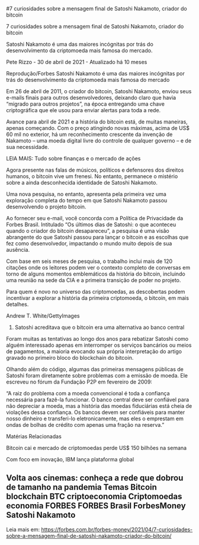 #7 curiosidades sobre a mensagem final de Satoshi Nakamoto, criador do bitcoin

7 curiosidades sobre a mensagem final de Satoshi Nakamoto, criador do bitcoin

Satoshi Nakamoto é uma das maiores incógnitas por trás do desenvolvimento da criptomoeda mais famosa do mercado.

Pete Rizzo -  30 de abril de 2021     - Atualizado há 10 meses

Reprodução/Forbes
Satoshi Nakamoto é uma das maiores incógnitas por trás do desenvolvimento da criptomoeda mais famosa do mercado

Em 26 de abril de 2011, o criador do bitcoin, Satoshi Nakamoto, enviou seus e-mails finais para outros desenvolvedores, deixando claro que havia “migrado para outros projetos”, na época entregando uma chave criptográfica que ele usou para enviar alertas para toda a rede.

Avance para abril de 2021 e a história do bitcoin está, de muitas maneiras, apenas começando. Com o preço atingindo novas máximas, acima de US$ 60 mil no exterior, há um reconhecimento crescente da invenção de Nakamoto – uma moeda digital livre do controle de qualquer governo – e de sua necessidade.

LEIA MAIS: Tudo sobre finanças e o mercado de ações

Agora presente nas falas de músicos, políticos e defensores dos direitos humanos, o bitcoin vive um frenesi. No entanto, permanece o mistério sobre a ainda desconhecida identidade de Satoshi Nakamoto.

Uma nova pesquisa, no entanto, apresenta pela primeira vez uma exploração completa do tempo em que Satoshi Nakamoto passou desenvolvendo o projeto bitcoin.

Ao fornecer seu e-mail, você concorda com a Política de Privacidade da Forbes Brasil.
Intitulado “Os últimos dias de Satoshi: o que aconteceu quando o criador do bitcoin desapareceu”, a pesquisa é uma visão abrangente do que Satoshi passou para lançar o bitcoin e as escolhas que fez como desenvolvedor, impactando o mundo muito depois de sua ausência.

Com base em seis meses de pesquisa, o trabalho inclui mais de 120 citações onde os leitores podem ver o contexto completo de conversas em torno de alguns momentos emblemáticos da história do bitcoin, incluindo uma reunião na sede da CIA e a primeira transição de poder no projeto.

Para quem é novo no universo das criptomoedas, as descobertas podem incentivar a explorar a história da primeira criptomoeda, o bitcoin, em mais detalhes.

Andrew T. White/GettyImages
1. Satoshi acreditava que o bitcoin era uma alternativa ao banco central

Foram muitas as tentativas ao longo dos anos para rebatizar Satoshi como alguém interessado apenas em interromper os serviços bancários ou meios de pagamentos, a maioria evocando sua própria interpretação do artigo gravado no primeiro bloco do blockchain do bitcoin.

Olhando além do código, algumas das primeiras mensagens públicas de Satoshi foram diretamente sobre problemas com a emissão de moeda. Ele escreveu no fórum da Fundação P2P em fevereiro de 2009:

“A raiz do problema com a moeda convencional é toda a confiança necessária para fazê-la funcionar. O banco central deve ser confiável para não depreciar a moeda, mas a história das moedas fiduciárias está cheia de violações dessa confiança. Os bancos devem ser confiáveis para manter nosso dinheiro e transferi-lo eletronicamente, mas eles o emprestam em ondas de bolhas de crédito com apenas uma fração na reserva.”

     
Matérias Relacionadas

Bitcoin cai e mercado de criptomoedas perde US$ 150 bilhões na semana

Com foco em inovação, IBM lança plataforma global

Volta aos cinemas: conheça a rede que dobrou de tamanho na pandemia
Temas
Bitcoin blockchain BTC criptoeconomia Criptomoedas economia FORBES FORBES Brasil ForbesMoney Satoshi Nakamoto
-

Leia mais em: https://forbes.com.br/forbes-money/2021/04/7-curiosidades-sobre-a-mensagem-final-de-satoshi-nakamoto-criador-do-bitcoin/